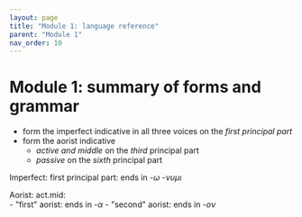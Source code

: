 ```yaml
---
layout: page
title: "Module 1: language reference"
parent: "Module 1"
nav_order: 10
---
```


# Module 1: summary of forms and grammar

- form the imperfect indicative in all three voices on the *first principal part*
- form the aorist indicative 
    - *active and middle* on the *third* principal part
    - *passive* on the *sixth* principal part


Imperfect: first principal part: ends in -*ω* -*νυμι*

Aorist: act.mid:  
    - "first" aorist: ends in -*α*
    - "second" aorist: ends in -*ον*

